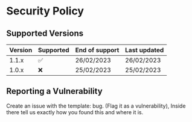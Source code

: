 # Security Policy

## Supported Versions

| Version | Supported          | End of support | Last updated   |
| ------- | ------------------ | -------------- | -------------- |
| 1.1.x   | :white_check_mark: | 26/02/2023     | 26/02/2023     |
| 1.0.x   | :x:                | 25/02/2023     | 25/02/2023     |

## Reporting a Vulnerability

Create an issue with the template: bug. (Flag it as a vulnerability), Inside there tell us exactly how you found this and where it is.
